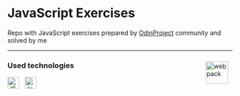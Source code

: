 # JavaScript Exercises
Repo with JavaScript exercises prepared by [OdinProject](https://www.theodinproject.com) community and solved by me

---
[<img align="right" alt="webpack" width="50px" src="https://user-images.githubusercontent.com/33003089/213583000-bb26a90c-ec79-4d81-89a9-fc791792467d.svg" style="padding-right:10px;padding-top:10px;"/>](https://www.theodinproject.com/lessons/foundations-fundamentals-part-4)
### Used technologies
[<img align="left" alt="JS" width="26px" src="https://cdn.jsdelivr.net/gh/devicons/devicon/icons/javascript/javascript-original.svg" style="padding-right:10px;" />][js]
[<img align="left" alt="Jest" width="26px" src="https://cdn.jsdelivr.net/gh/devicons/devicon/icons/jest/jest-plain.svg" style="padding-right:10px;" />][jest]

[js]: https://en.wikipedia.org/wiki/JavaScript
[jest]: https://jestjs.io
